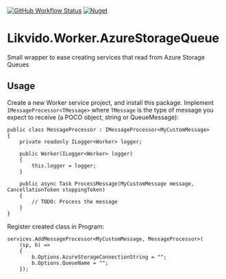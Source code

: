 [![GitHub Workflow Status](https://img.shields.io/github/actions/workflow/status/likvido/Likvido.Worker.AzureStorageQueue/nuget.yml)](https://img.shields.io/github/actions/workflow/status/likvido/Likvido.Worker.AzureStorageQueue/nuget.yml)
[![Nuget](https://img.shields.io/nuget/v/Likvido.Worker.AzureStorageQueue)](https://www.nuget.org/packages/Likvido.Worker.AzureStorageQueue/)
# Likvido.Worker.AzureStorageQueue
Small wrapper to ease creating services that read from Azure Storage Queues

## Usage
Create a new Worker service project, and install this package.
Implement `IMessageProcessor<TMessage>` where `TMessage` is the type of message you expect to receive (a POCO object, string or QueueMessage):

```
public class MessageProcessor : IMessageProcessor<MyCustomMessage>
{
    private readonly ILogger<Worker> logger;

    public Worker(ILogger<Worker> logger)
    {
        this.logger = logger;
    }

    public async Task ProcessMessage(MyCustomMessage message, CancellationToken stoppingToken)
    {
        // TODO: Process the message
    }
}
```
Register created class in Program:
```
services.AddMessageProcessor<MyCustomMessage, MessageProcessor>(
    (sp, b) =>
    {
        b.Options.AzureStorageConnectionString = "";
        b.Options.QueueName = "";
    });
```
